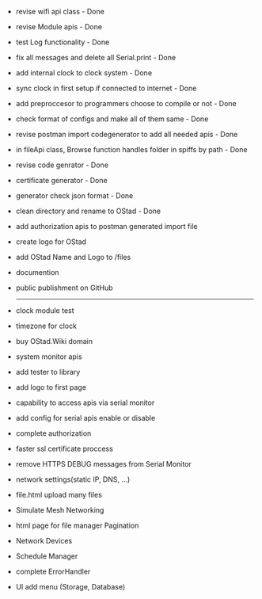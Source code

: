 - revise wifi api class - Done
- revise Module apis - Done 
- test Log functionality - Done
- fix all messages and delete all Serial.print - Done
- add internal clock to clock system - Done
- sync clock in first setup if connected to internet - Done
- add preproccesor to programmers choose to compile or not - Done
- check format of configs and make all of them same - Done
- revise postman import codegenerator to add all needed apis - Done
- in fileApi class, Browse function handles folder in spiffs by path - Done
- revise code genrator - Done
- certificate generator - Done
- generator check json format - Done
- clean directory and rename to OStad - Done
- add authorization apis to postman generated import file 
- create logo for OStad
- add OStad Name and Logo to /files
- documention
- public publishment on GitHub 

     *************************************************************************
- clock module test
- timezone for clock
- buy OStad.Wiki domain
- system monitor apis
- add tester to library
- add logo to first page
- capability to access apis via serial monitor
- add config for serial apis enable or disable
- complete authorization
- faster ssl certificate proccess
- remove HTTPS DEBUG messages from Serial Monitor
- network settings(static IP, DNS, ...)
- file.html upload many files
- Simulate Mesh Networking            
- html page for file manager Pagination
- Network Devices
- Schedule Manager
- complete ErrorHandler

- UI add menu (Storage, Database)
